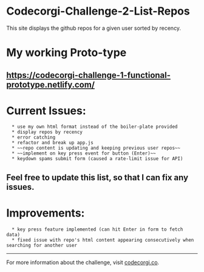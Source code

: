 # Codecorgi-Challenge-2-List-Repos
This site displays the github repos for a given user
sorted by recency.

# My working Proto-type
https://codecorgi-challenge-1-functional-prototype.netlify.com/
---
# Current Issues:
      * use my own html format instead of the boiler-plate provided
      * display repos by recency
      * error catching
      * refactor and break up app.js
      * ~~repo content is updating and keeping previous user repos~~
      * ~~implement on key press event for button (Enter)~~
      * keydown spams submit form (caused a rate-limit issue for API)

Feel free to update this list, so that I can fix any issues.
---
# Improvements:
      * key press feature implemented (can hit Enter in form to fetch data)
      * fixed issue with repo's html content appearing consecutively when searching for another user
---
      
For more information about the challenge, visit
[codecorgi.co](http://codecorgi.co/challenge/2/list-repos).
